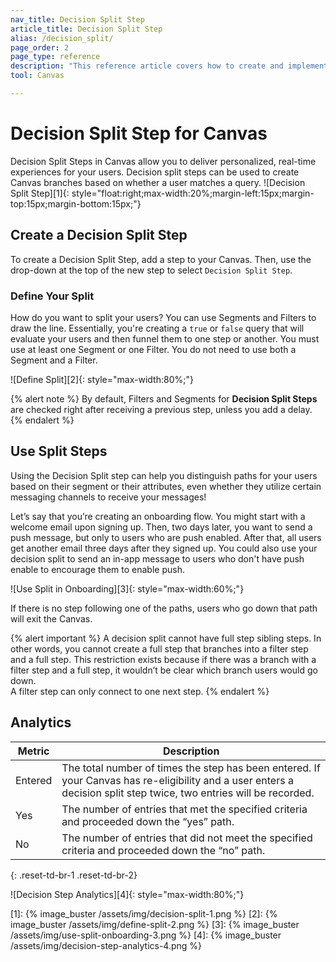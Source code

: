 ```yaml
---
nav_title: Decision Split Step
article_title: Decision Split Step
alias: /decision_split/
page_order: 2
page_type: reference
description: "This reference article covers how to create and implement decision split steps within your Canvas."
tool: Canvas

---
```


# Decision Split Step for Canvas

Decision Split Steps in Canvas allow you to deliver personalized, real-time experiences for your users. Decision split steps can be used to create Canvas branches based on whether a user matches a query.
![Decision Split Step][1]{: style="float:right;max-width:20%;margin-left:15px;margin-top:15px;margin-bottom:15px;"}
## Create a Decision Split Step
To create a Decision Split Step, add a step to your Canvas. Then, use the drop-down at the top of the new step to select `Decision Split Step`.

### Define Your Split
How do you want to split your users? You can use Segments and Filters to draw the line. Essentially, you're creating a `true` or `false` query that will evaluate your users and then funnel them to one step or another. You must use at least one Segment or one Filter. You do not need to use both a Segment and a Filter.

![Define Split][2]{: style="max-width:80%;"}

{% alert note %} By default, Filters and Segments for **Decision Split Steps** are checked right after receiving a previous step, unless you add a delay. {% endalert %} 

## Use Split Steps
Using the Decision Split step can help you distinguish paths for your users based on their segment or their attributes, even whether they utilize certain messaging channels to receive your messages!

Let’s say that you’re creating an onboarding flow. You might start with a welcome email upon signing up. Then, two days later, you want to send a push message, but only to users who are push enabled. After that, all users get another email three days after they signed up. You could also use your decision split to send an in-app message to users who don't have push enable to encourage them to enable push.

![Use Split in Onboarding][3]{: style="max-width:60%;"}

If there is no step following one of the paths, users who go down that path will exit the Canvas. 

{% alert important %}
A decision split cannot have full step sibling steps. In other words, you cannot create a full step that branches into a filter step and a full step. This restriction exists because if there was a branch with a filter step and a full step, it wouldn’t be clear which branch users would go down.
<br>
A filter step can only connect to one next step.
{% endalert %}

## Analytics

| Metric | Description |
|---|---|
|Entered | The total number of times the step has been entered. If your Canvas has re-eligibility and a user enters a decision split step twice, two entries will be recorded. |
|Yes | The number of entries that met the specified criteria and proceeded down the “yes” path. |
|No | The number of entries that did not meet the specified criteria and proceeded down the “no” path. |
{: .reset-td-br-1 .reset-td-br-2}

![Decision Step Analytics][4]{: style="max-width:80%;"}

[1]: {% image_buster /assets/img/decision-split-1.png %}
[2]: {% image_buster /assets/img/define-split-2.png %}
[3]: {% image_buster /assets/img/use-split-onboarding-3.png %}
[4]: {% image_buster /assets/img/decision-step-analytics-4.png %}
